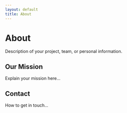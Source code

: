 ```yaml
---
layout: default
title: About
---
```


# About

Description of your project, team, or personal information.

## Our Mission

Explain your mission here...

## Contact

How to get in touch...